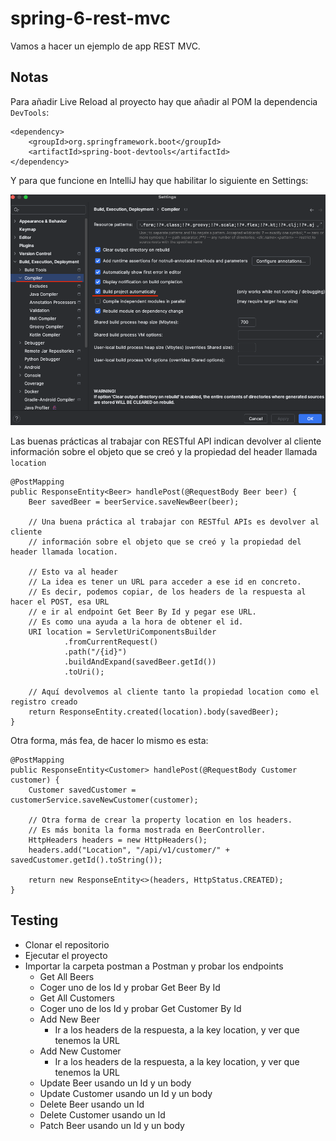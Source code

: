 # spring-6-rest-mvc

Vamos a hacer un ejemplo de app REST MVC.

## Notas

Para añadir Live Reload al proyecto hay que añadir al POM la dependencia `DevTools`:

```
<dependency>
    <groupId>org.springframework.boot</groupId>
    <artifactId>spring-boot-devtools</artifactId>
</dependency>
```

Y para que funcione en IntelliJ hay que habilitar lo siguiente en Settings:

![alt DevTools](../images/03-DevTools.png)


Las buenas prácticas al trabajar con RESTful API indican devolver al cliente información sobre el objeto que se creó y la propiedad del header llamada `location` 

```
@PostMapping
public ResponseEntity<Beer> handlePost(@RequestBody Beer beer) {
    Beer savedBeer = beerService.saveNewBeer(beer);

    // Una buena práctica al trabajar con RESTful APIs es devolver al cliente
    // información sobre el objeto que se creó y la propiedad del header llamada location.

    // Esto va al header
    // La idea es tener un URL para acceder a ese id en concreto.
    // Es decir, podemos copiar, de los headers de la respuesta al hacer el POST, esa URL
    // e ir al endpoint Get Beer By Id y pegar ese URL.
    // Es como una ayuda a la hora de obtener el id.
    URI location = ServletUriComponentsBuilder
            .fromCurrentRequest()
            .path("/{id}")
            .buildAndExpand(savedBeer.getId())
            .toUri();

    // Aquí devolvemos al cliente tanto la propiedad location como el registro creado
    return ResponseEntity.created(location).body(savedBeer);
}
```

Otra forma, más fea, de hacer lo mismo es esta:

```
@PostMapping
public ResponseEntity<Customer> handlePost(@RequestBody Customer customer) {
    Customer savedCustomer = customerService.saveNewCustomer(customer);

    // Otra forma de crear la property location en los headers.
    // Es más bonita la forma mostrada en BeerController.
    HttpHeaders headers = new HttpHeaders();
    headers.add("Location", "/api/v1/customer/" + savedCustomer.getId().toString());

    return new ResponseEntity<>(headers, HttpStatus.CREATED);
}
```

## Testing

- Clonar el repositorio
- Ejecutar el proyecto
- Importar la carpeta postman a Postman y probar los endpoints
  - Get All Beers
  - Coger uno de los Id y probar Get Beer By Id
  - Get All Customers
  - Coger uno de los Id y probar Get Customer By Id
  - Add New Beer
    - Ir a los headers de la respuesta, a la key location, y ver que tenemos la URL
  - Add New Customer
    - Ir a los headers de la respuesta, a la key location, y ver que tenemos la URL
  - Update Beer usando un Id y un body
  - Update Customer usando un Id y un body
  - Delete Beer usando un Id
  - Delete Customer usando un Id
  - Patch Beer usando un Id y un body
